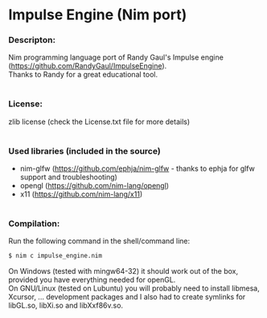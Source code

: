 # Impulse Engine (Nim port)
### Descripton: ###
Nim programming language port of Randy Gaul's Impulse engine (https://github.com/RandyGaul/ImpulseEngine).<br>
Thanks to Randy for a great educational tool.
<br><br>
### License: ###
zlib license (check the License.txt file for more details)
<br><br>
### Used libraries (included in the source) ###
- nim-glfw (https://github.com/ephja/nim-glfw - thanks to ephja for glfw support and troubleshooting)
- opengl (https://github.com/nim-lang/opengl)
- x11 (https://github.com/nim-lang/x11)
<br><br>

### Compilation: ###

Run the following command in the shell/command line:
```sh 
$ nim c impulse_engine.nim
```
On Windows (tested with mingw64-32) it should work out of the box, provided you have everything needed for openGL.<br>
On GNU/Linux (tested on Lubuntu) you will probably need to install libmesa, Xcursor, ... development packages and
I also had to create symlinks for libGL.so, libXi.so and libXxf86v.so.
